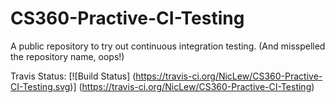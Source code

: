 CS360-Practive-CI-Testing
=========================

A public repository to try out continuous integration testing. (And
misspelled the repository name, oops!)

Travis Status:
[![Build Status] (https://travis-ci.org/NicLew/CS360-Practive-CI-Testing.svg)] (https://travis-ci.org/NicLew/CS360-Practive-CI-Testing)
